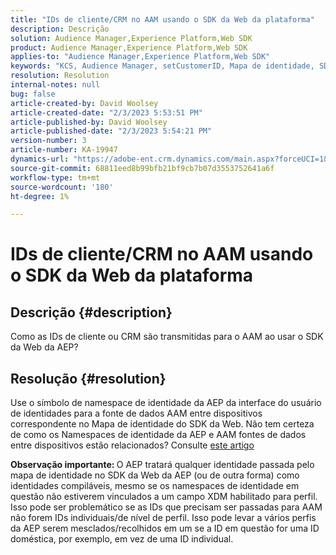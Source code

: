 ```yaml
---
title: "IDs de cliente/CRM no AAM usando o SDK da Web da plataforma"
description: Descrição
solution: Audience Manager,Experience Platform,Web SDK
product: Audience Manager,Experience Platform,Web SDK
applies-to: "Audience Manager,Experience Platform,Web SDK"
keywords: "KCS, Audience Manager, setCustomerID, Mapa de identidade, SDK da Web, AEP, ID de CRM "
resolution: Resolution
internal-notes: null
bug: false
article-created-by: David Woolsey
article-created-date: "2/3/2023 5:53:51 PM"
article-published-by: David Woolsey
article-published-date: "2/3/2023 5:54:21 PM"
version-number: 3
article-number: KA-19947
dynamics-url: "https://adobe-ent.crm.dynamics.com/main.aspx?forceUCI=1&pagetype=entityrecord&etn=knowledgearticle&id=3cd8ddb5-eba3-ed11-aad1-6045bd0065f9"
source-git-commit: 68811eed8b99bfb21bf9cb7b07d3553752641a6f
workflow-type: tm+mt
source-wordcount: '180'
ht-degree: 1%

---
```


# IDs de cliente/CRM no AAM usando o SDK da Web da plataforma

## Descrição {#description}


Como as IDs de cliente ou CRM são transmitidas para o AAM ao usar o SDK da Web da AEP?


## Resolução {#resolution}


Use o símbolo de namespace de identidade da AEP da interface do usuário de identidades para a fonte de dados AAM entre dispositivos correspondente no Mapa de identidade do SDK da Web. Não tem certeza de como os Namespaces de identidade da AEP e AAM fontes de dados entre dispositivos estão relacionados? Consulte [este artigo](https://experienceleague.adobe.com/docs/experience-cloud-kcs/kbarticles/KA-21305.html)

<b>Observação importante: </b>O AEP tratará qualquer identidade passada pelo mapa de identidade no SDK da Web da AEP (ou de outra forma) como identidades compiláveis, mesmo se os namespaces de identidade em questão não estiverem vinculados a um campo XDM habilitado para perfil. Isso pode ser problemático se as IDs que precisam ser passadas para AAM não forem IDs individuais/de nível de perfil. Isso pode levar a vários perfis da AEP serem mesclados/recolhidos em um se a ID em questão for uma ID doméstica, por exemplo, em vez de uma ID individual.
